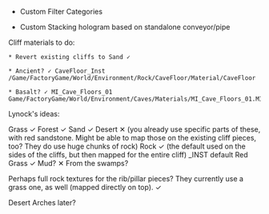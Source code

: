 * Custom Filter Categories

* Custom Stacking hologram based on standalone conveyor/pipe

Cliff materials to do:

    * Revert existing cliffs to Sand ✓

    * Ancient? ✓ CaveFloor_Inst /Game/FactoryGame/World/Environment/Rock/CaveFloor/Material/CaveFloor

    * Basalt? ✓ MI_Cave_Floors_01 Game/FactoryGame/World/Environment/Caves/Materials/MI_Cave_Floors_01.MI_Cave_Floors_01


Lynock's ideas:

Grass ✓
Forest ✓
Sand ✓
Desert ✕ (you already use specific parts of these, with red sandstone. Might be able to map those on the existing cliff pieces, too? They do use huge chunks of rock)
Rock ✓ (the default used on the sides of the cliffs, but then mapped for the entire cliff)    <CLIFFNAME>_INST default
Red Grass ✓
Mud? ✕ From the swamps?

Perhaps full rock textures for the rib/pillar pieces? They currently use a grass one, as well (mapped directly on top). ✓

Desert Arches later?